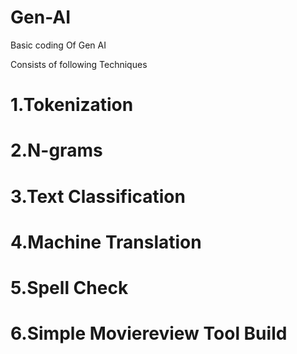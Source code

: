 # Gen-AI
Basic coding Of Gen AI

Consists of following Techniques
# 1.Tokenization
# 2.N-grams
# 3.Text Classification
# 4.Machine Translation
# 5.Spell Check
# 6.Simple Moviereview  Tool Build
 
